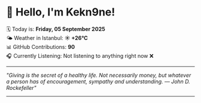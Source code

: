 # 👋 Hello, I'm Kekn9ne!

🗓️ Today is: **Friday, 05 September 2025**  
🌤️ Weather in Istanbul: **☀️   +26°C**  
📊 GitHub Contributions: **90**  
🎧 Currently Listening: Not listening to anything right now ❌

---

_"Giving is the secret of a healthy life. Not necessarily money, but whatever a person has of encouragement, sympathy and understanding. — *John D. Rockefeller*"_

---
